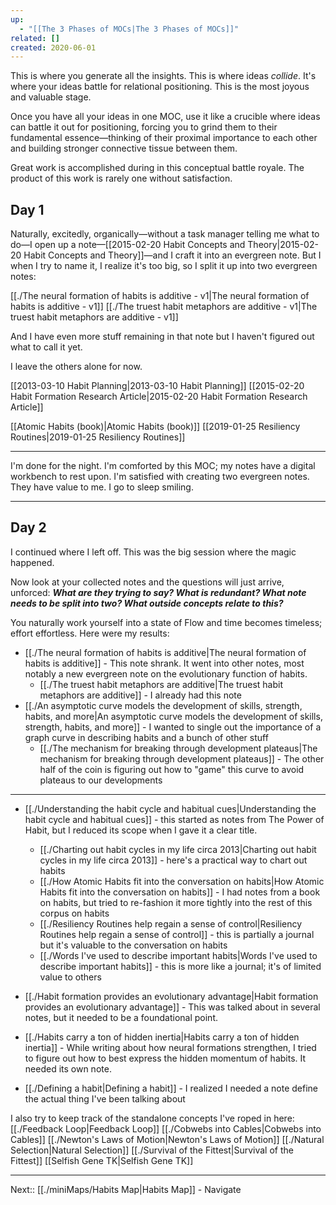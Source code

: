```yaml
---
up:
  - "[[The 3 Phases of MOCs|The 3 Phases of MOCs]]"
related: []
created: 2020-06-01
---
```

This is where you generate all the insights. This is where ideas *collide*. It's where your ideas battle for relational positioning. This is the most joyous and valuable stage.

Once you have all your ideas in one MOC, use it like a crucible where ideas can battle it out for positioning, forcing you to grind them to their fundamental essence—thinking of their proximal importance to each other and building stronger connective tissue between them. 

Great work is accomplished during in this conceptual battle royale. The product of this work is rarely one without satisfaction.

## Day 1
Naturally, excitedly, organically—without a task manager telling me what to do—I open up a note—[[2015-02-20 Habit Concepts and Theory|2015-02-20 Habit Concepts and Theory]]—and I craft it into an evergreen note. But I when I try to name it, I realize it's too big, so I split it up into two evergreen notes:

[[./The neural formation of habits is additive - v1|The neural formation of habits is additive - v1]]
[[./The truest habit metaphors are additive - v1|The truest habit metaphors are additive - v1]]

And I have even more stuff remaining in that note but I haven't figured out what to call it yet.

I leave the others alone for now. 

[[2013-03-10 Habit Planning|2013-03-10 Habit Planning]]
[[2015-02-20 Habit Formation Research Article|2015-02-20 Habit Formation Research Article]]

[[Atomic Habits (book)|Atomic Habits (book)]]
[[2019-01-25 Resiliency Routines|2019-01-25 Resiliency Routines]]

---
I'm done for the night. I'm comforted by this MOC; my notes have a digital workbench to rest upon. I'm satisfied with creating two evergreen notes. They have value to me. I go to sleep smiling.

---
## Day 2
I continued where I left off. This was the big session where the magic happened.

Now look at your collected notes and the questions will just arrive, unforced: ***What are they trying to say? What is redundant? What note needs to be split into two? What outside concepts relate to this?*** 

You naturally work yourself into a state of Flow and time becomes timeless; effort effortless. Here were my results:

- [[./The neural formation of habits is additive|The neural formation of habits is additive]] - This note shrank. It went into other notes, most notably a new evergreen note on the evolutionary function of habits.
	- [[./The truest habit metaphors are additive|The truest habit metaphors are additive]] - I already had this note
- [[./An asymptotic curve models the development of skills, strength, habits, and more|An asymptotic curve models the development of skills, strength, habits, and more]] - I wanted to single out the importance of a graph curve in describing habits and a bunch of other stuff
	- [[./The mechanism for breaking through development plateaus|The mechanism for breaking through development plateaus]] - The other half of the coin is figuring out how to "game" this curve to avoid plateaus to our developments

--- 
- [[./Understanding the habit cycle and habitual cues|Understanding the habit cycle and habitual cues]] - this started as notes from The Power of Habit, but I reduced its scope when I gave it a clear title.
	- [[./Charting out habit cycles in my life circa 2013|Charting out habit cycles in my life circa 2013]] - here's a practical way to chart out habits
	- [[./How Atomic Habits fit into the conversation on habits|How Atomic Habits fit into the conversation on habits]] - I had notes from a book on habits, but tried to re-fashion it more tightly into the rest of this corpus on habits
	- [[./Resiliency Routines help regain a sense of control|Resiliency Routines help regain a sense of control]] - this is partially a journal but it's valuable to the conversation on habits
	- [[./Words I've used to describe important habits|Words I've used to describe important habits]] - this is more like a journal; it's of limited value to others

- [[./Habit formation provides an evolutionary advantage|Habit formation provides an evolutionary advantage]] - This was talked about in several notes, but it needed to be a foundational point.
- [[./Habits carry a ton of hidden inertia|Habits carry a ton of hidden inertia]] - While writing about how neural formations strengthen, I tried to figure out how to best express the hidden momentum of habits. It needed its own note.

- [[./Defining a habit|Defining a habit]] - I realized I needed a note define the actual thing I've been talking about

I also try to keep track of the standalone concepts I've roped in here:
[[./Feedback Loop|Feedback Loop]]
[[./Cobwebs into Cables|Cobwebs into Cables]]
[[./Newton's Laws of Motion|Newton's Laws of Motion]]
[[./Natural Selection|Natural Selection]]
[[./Survival of the Fittest|Survival of the Fittest]]
[[Selfish Gene TK|Selfish Gene TK]]

---
Next:: [[./miniMaps/Habits Map|Habits Map]] - Navigate